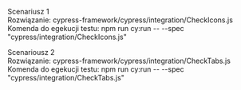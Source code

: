 
Scenariusz 1  
Rozwiązanie: cypress-framework/cypress/integration/CheckIcons.js   
Komenda do egekucji testu:  npm run cy:run --  --spec "cypress/integration/CheckIcons.js"    

Scenariousz 2    
Rozwiązanie: cypress-framework/cypress/integration/CheckTabs.js    
Komenda do egekucji testu:  npm run cy:run --  --spec "cypress/integration/CheckTabs.js"    

